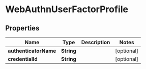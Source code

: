 

# WebAuthnUserFactorProfile


## Properties

| Name | Type | Description | Notes |
|------------ | ------------- | ------------- | -------------|
|**authenticatorName** | **String** |  |  [optional] |
|**credentialId** | **String** |  |  [optional] |



